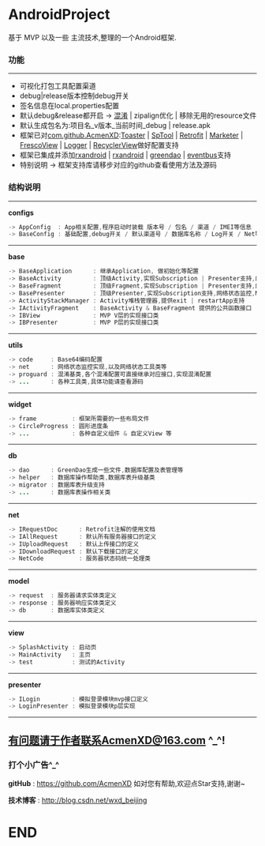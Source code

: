 # AndroidProject

基于 MVP 以及一些 主流技术,整理的一个Android框架.

### 功能
---
- 可视化打包工具配置渠道
- debug|release版本控制debug开关
- 签名信息在local.properties配置
- 默认debug&release都开启 -> <a href="http://blog.csdn.net/wxd_beijing/article/details/70140536">混淆</a> | zipalign优化 | 移除无用的resource文件
- 默认生成包名为:项目名_v版本_当前时间_debug | release.apk
- 框架已对<a href="https://github.com/AcmenXD">com.github.AcmenXD</a>:<a href="https://github.com/AcmenXD/Toaster">Toaster</a> | <a href="https://github.com/AcmenXD/SpTool">SpTool</a> | <a href="https://github.com/AcmenXD/Retrofit">Retrofit</a> | <a href="https://github.com/AcmenXD/Marketer">Marketer</a> | <a href="https://github.com/AcmenXD/FrescoView">FrescoView</a> | <a href="https://github.com/AcmenXD/Logger">Logger</a> | <a href="https://github.com/AcmenXD/RecyclerView">RecyclerView</a>做好配置支持
- 框架已集成并添加<a href="https://github.com/ReactiveX/RxJava">rxandroid</a> | <a href="https://github.com/ReactiveX/RxAndroid">rxandroid</a> | <a href="https://github.com/greenrobot/greenDAO">greendao</a> | <a href="https://github.com/greenrobot/EventBus">eventbus</a>支持
- 特别说明 -> 框架支持库请移步对应的github查看使用方法及源码

### 结构说明
---
**configs**
```java
-> AppConfig  : App相关配置,程序启动时装载 版本号 / 包名 / 渠道 / IMEI等信息
-> BaseConfig : 基础配置,debug开关 / 默认渠道号 / 数据库名称 / Log开关 / Net等诸多初始化配置,都在此类中设置
```
---
**base**
```java
-> BaseApplication      : 继承Application, 做初始化等配置
-> BaseActivity         : 顶级Activity,实现Subscription | Presenter支持,内容 | 加载 | 错误视图,网络状态监控,Net支持,以及销毁等
-> BaseFragment         : 顶级Fragment,实现Subscription | Presenter支持,内容 | 加载 | 错误视图,网络状态监控,Net支持,以及销毁等
-> BasePresenter        : 顶级Presenter,实现Subscription支持,网络状态监控,Net支持,以及销毁等
-> ActivityStackManager : Activity堆栈管理器,提供exit | restartApp支持
-> IActivityFragment    : BaseActivity & BaseFragment 提供的公共函数接口
-> IBView               : MVP V层的实现接口类
-> IBPresenter          : MVP P层的实现接口类
```
---
**utils**
```java
-> code     : Base64编码配置
-> net      : 网络状态监控实现,以及网络状态工具类等
-> proguard : 混淆基类,各个混淆配置可直接继承对应接口,实现混淆配置
-> ...      : 各种工具类,具体功能请查看源码
```
---
**widget**
```java
-> frame          : 框架所需要的一些布局文件
-> CircleProgress : 圆形进度条
-> ...            : 各种自定义组件 & 自定义View 等
```
---
**db**
```java
-> dao      : GreenDao生成一些文件,数据库配置及表管理等
-> helper   : 数据库操作帮助类,数据库表升级基类
-> migrator : 数据库表升级支持
-> ...      : 数据库表操作相关类
```
---
**net**
```java
-> IRequestDoc      : Retrofit注解的使用文档
-> IAllRequest      : 默认所有服务器接口的定义
-> IUploadRequest   : 默认上传接口的定义
-> IDownloadRequest : 默认下载接口的定义
-> NetCode          : 服务器状态码统一处理类
```
---
**model**
```java
-> request  : 服务器请求实体类定义
-> response : 服务器响应实体类定义
-> db       : 数据库实体类定义
```
---
**view**
```java
-> SplashActivity : 启动页
-> MainActivity   : 主页
-> test           : 测试的Activity
```
---
**presenter**
```java
-> ILogin         : 模拟登录模块mvp接口定义
-> LoginPresenter : 模拟登录模块p层实现

```
---
有问题请于作者联系AcmenXD@163.com ^_^!
---
### 打个小广告^_^
**gitHub** : https://github.com/AcmenXD   如对您有帮助,欢迎点Star支持,谢谢~

**技术博客** : http://blog.csdn.net/wxd_beijing
# END